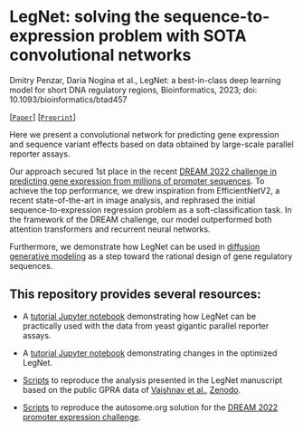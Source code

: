 # LegNet: solving the sequence-to-expression problem with SOTA convolutional networks

Dmitry Penzar, Daria Nogina et al., LegNet: a best-in-class deep learning model for short DNA regulatory regions, Bioinformatics, 2023; doi: 10.1093/bioinformatics/btad457

[[`Paper`](https://doi.org/10.1093/bioinformatics/btad457)] [[`Preprint`](https://www.biorxiv.org/content/10.1101/2022.12.22.521582v2)]

Here we present a convolutional network for predicting gene expression and sequence variant effects based on data obtained by large-scale parallel reporter assays. 

Our approach secured 1st place in the recent [DREAM 2022 challenge in predicting gene expression from millions of promoter sequences](https://www.synapse.org/#!Synapse:syn28469146/wiki/619131). To achieve the top performance, we drew inspiration from EfficientNetV2, a recent state-of-the-art in image analysis, and rephrased the initial sequence-to-expression regression problem as a soft-classification task. In the framework of the DREAM challenge, our model outperformed both attention transformers and recurrent neural networks.

Furthermore, we demonstrate how LegNet can be used in [diffusion generative modeling](./diffusion/) as a step toward the rational design of gene regulatory sequences.

## This repository provides several resources:

- A [tutorial Jupyter notebook](tutorial/demo_notebook.ipynb) demonstrating how LegNet can be practically used with the data from yeast gigantic parallel reporter assays.

- A [tutorial Jupyter notebook](tutorial/demo_notebook_optimized.ipynb) demonstrating changes in the optimized LegNet.

- [Scripts](scripts/paper) to reproduce the analysis presented in the LegNet manuscript based on the public GPRA data of [Vaishnav et al.](https://doi.org/10.1038/s41586-022-04506-6), [Zenodo](https://zenodo.org/record/4436477#.Y5R6IOxBy3J).

- [Scripts](scripts/dream2022) to reproduce the autosome.org solution for the [DREAM 2022 promoter expression challenge](https://www.synapse.org/#!Synapse:syn28469146/wiki/619131).
